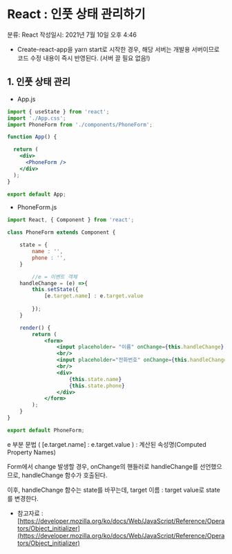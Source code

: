 # React : 인풋 상태 관리하기

분류: React
작성일시: 2021년 7월 10일 오후 4:46

- Create-react-app을 yarn start로 시작한 경우, 해당 서버는 개발용 서버이므로 코드 수정 내용이 즉시 반영된다. (서버 끌 필요 없음!)

## 1. 인풋 상태 관리

- App.js

```jsx
import { useState } from 'react';
import './App.css';
import PhoneForm from './components/PhoneForm';

function App() {

  return (
    <div>
      <PhoneForm />
    </div>
  );
}

export default App;
```

- PhoneForm.js

```jsx
import React, { Component } from 'react';

class PhoneForm extends Component {

    state = {
        name : '',
        phone : '',
    }

		//e = 이벤트 객체
    handleChange = (e) =>{
        this.setState({
            [e.target.name] : e.target.value
					
        });
    }

    render() {
        return (
            <form>
                <input placeholder= "이름" onChange={this.handleChange} value ={this.state.name} name ="name"/>
                <br/>
                <input placeholder="전화번호" onChange={this.handleChange} value={this.state.phone} name="phone" />
                <br/>
                <div>
                    {this.state.name}
                    {this.state.phone}
                </div>
            </form>
        );
    }
}

export default PhoneForm;
```

e 부분 문법 (  [e.target.name] : e.target.value ) : 계산된 속성명(Computed Property Names)

Form에서 change 발생할 경우, onChange의 핸들러로 handleChange를 선언했으므로, handleChange 함수가 호출된다.

이후, handleChange 함수는 state를 바꾸는데, target 이름 : target value로 state를 변경한다.

- 참고자료 : [https://developer.mozilla.org/ko/docs/Web/JavaScript/Reference/Operators/Object_initializer](https://developer.mozilla.org/ko/docs/Web/JavaScript/Reference/Operators/Object_initializer)